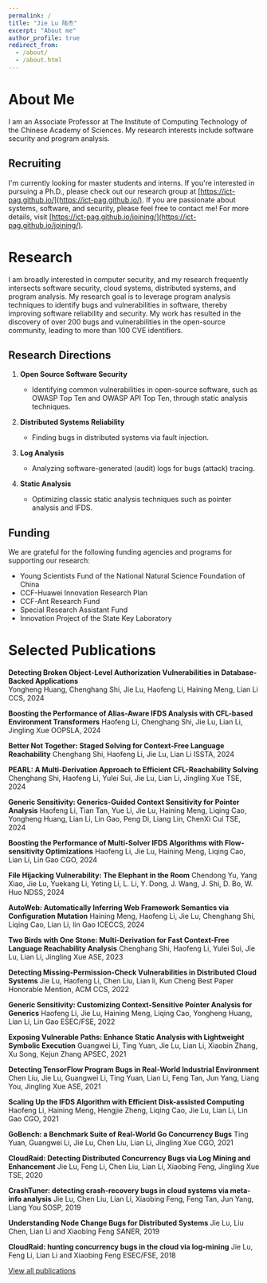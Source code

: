 ```yaml
---
permalink: /
title: "Jie Lu 陆杰"
excerpt: "About me"
author_profile: true
redirect_from: 
  - /about/
  - /about.html
---
```



# About Me

I am an Associate Professor at The Institute of Computing Technology of the Chinese Academy of Sciences. My research interests include software security and program analysis.


## Recruiting
I'm currently looking for master students and interns. If you're interested in pursuing a Ph.D., please check out our research group at [https://ict-pag.github.io/](https://ict-pag.github.io/). If you are passionate about systems, software, and security, please feel free to contact me! For more details, visit [https://ict-pag.github.io/joining/](https://ict-pag.github.io/joining/).

# Research

I am broadly interested in computer security, and my research frequently intersects software security, cloud systems, distributed systems, and program analysis. My research goal is to leverage program analysis techniques to identify bugs and vulnerabilities in software, thereby improving software reliability and security. My work has resulted in the discovery of over 200 bugs and vulnerabilities in the open-source community, leading to more than 100 CVE identifiers.

## Research Directions
1. **Open Source Software Security**
   - Identifying common vulnerabilities in open-source software, such as OWASP Top Ten and OWASP API Top Ten, through static analysis techniques.

2. **Distributed Systems Reliability**
   - Finding bugs in distributed systems via fault injection.

3. **Log Analysis**
   - Analyzing software-generated (audit) logs for bugs (attack) tracing.

4. **Static Analysis**
   - Optimizing classic static analysis techniques such as pointer analysis and IFDS.

## Funding
We are grateful for the following funding agencies and programs for supporting our research:

- Young Scientists Fund of the National Natural Science Foundation of China
- CCF-Huawei Innovation Research Plan
- CCF-Ant Research Fund
- Special Research Assistant Fund
- Innovation Project of the State Key Laboratory

# Selected Publications

**Detecting Broken Object-Level Authorization Vulnerabilities in Database-Backed Applications**  
Yongheng Huang, Chenghang Shi, Jie Lu, Haofeng Li, Haining Meng, Lian Li  
CCS, 2024

**Boosting the Performance of Alias-Aware IFDS Analysis with CFL-based Environment Transformers**
Haofeng Li, Chenghang Shi, Jie Lu, Lian Li, Jingling Xue
OOPSLA, 2024


**Better Not Together: Staged Solving for Context-Free Language Reachability**
Chenghang Shi, Haofeng Li, Jie Lu, Lian Li
ISSTA, 2024

**PEARL: A Multi-Derivation Approach to Efficient CFL-Reachability Solving**
Chenghang Shi, Haofeng Li, Yulei Sui, Jie Lu, Lian Li, Jingling Xue
TSE, 2024

**Generic Sensitivity: Generics-Guided Context Sensitivity for Pointer Analysis**
Haofeng Li, Tian Tan, Yue Li, Jie Lu, Haining Meng, Liqing Cao, Yongheng Huang, Lian Li, Lin Gao, Peng Di, Liang Lin, ChenXi Cui
TSE, 2024

**Boosting the Performance of Multi-Solver IFDS Algorithms with Flow-sensitivity Optimizations**
Haofeng Li, Jie Lu, Haining Meng, Liqing Cao, Lian Li, Lin Gao
CGO, 2024

**File Hijacking Vulnerability: The Elephant in the Room**
Chendong Yu, Yang Xiao, Jie Lu, Yuekang Li, Yeting Li, L. Li, Y. Dong, J. Wang, J. Shi, D. Bo, W. Huo
NDSS, 2024

**AutoWeb: Automatically Inferring Web Framework Semantics via Configuration Mutation**
Haining Meng, Haofeng Li, Jie Lu, Chenghang Shi, Liqing Cao, Lian Li, lin Gao
ICECCS, 2024

**Two Birds with One Stone: Multi-Derivation for Fast Context-Free Language Reachability Analysis**
Chenghang Shi, Haofeng Li, Yulei Sui, Jie Lu, Lian Li, Jingling Xue
ASE, 2023

**Detecting Missing-Permission-Check Vulnerabilities in Distributed Cloud Systems**
Jie Lu, Haofeng Li, Chen Liu, Lian li, Kun Cheng
Best Paper Honorable Mention, ACM CCS, 2022

**Generic Sensitivity: Customizing Context-Sensitive Pointer Analysis for Generics**
Haofeng Li, Jie Lu, Haining Meng, Liqing Cao, Yongheng Huang, Lian Li, Lin Gao
ESEC/FSE, 2022

**Exposing Vulnerable Paths: Enhance Static Analysis with Lightweight Symbolic Execution**
Guangwei Li, Ting Yuan, Jie Lu, Lian Li, Xiaobin Zhang, Xu Song, Kejun Zhang
APSEC, 2021

**Detecting TensorFlow Program Bugs in Real-World Industrial Environment**
Chen Liu, Jie Lu, Guangwei Li, Ting Yuan, Lian Li, Feng Tan, Jun Yang, Liang You, Jingling Xue
ASE, 2021

**Scaling Up the IFDS Algorithm with Efficient Disk-assisted Computing**
Haofeng Li, Haining Meng, Hengjie Zheng, Liqing Cao, Jie Lu, Lian Li, Lin Gao
CGO, 2021

**GoBench: a Benchmark Suite of Real-World Go Concurrency Bugs**
Ting Yuan, Guangwei Li, Jie Lu, Chen Liu, Lian Li, Jingling Xue
CGO, 2021

**CloudRaid: Detecting Distributed Concurrency Bugs via Log Mining and Enhancement**
Jie Lu, Feng Li, Chen Liu, Lian Li, Xiaobing Feng, Jingling Xue
TSE, 2020

**CrashTuner: detecting crash-recovery bugs in cloud systems via meta-info analysis**
Jie Lu, Chen Liu, Lian Li, Xiaobing Feng, Feng Tan, Jun Yang, Liang You
SOSP, 2019


**Understanding Node Change Bugs for Distributed Systems**
Jie Lu, Liu Chen, Lian Li and Xiaobing Feng
SANER, 2019

**CloudRaid: hunting concurrency bugs in the cloud via log-mining**
Jie Lu, Feng Li, Lian Li and Xiaobing Feng
ESEC/FSE, 2018


[View all publications](https://lujie.ac.cn/publications/)